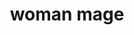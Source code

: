 ---
layout: people&body
title: woman mage
emoji: woman_mage
permalink: 🧙‍♀️.html
image: assets/img/3moji/woman_mage.png
---